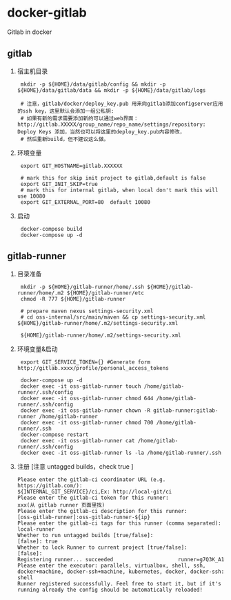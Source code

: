 # docker-gitlab
Gitlab in docker


## gitlab


1. 宿主机目录

        mkdir -p ${HOME}/data/gitlab/config && mkdir -p ${HOME}/data/gitlab/data && mkdir -p ${HOME}/data/gitlab/logs

        # 注意，gitlab/docker/deploy_key.pub 用来向gitlab添加configserver应用的ssh key，这里默认会添加一组公私钥:
        # 如果有新的需求需要添加新的可以通过web界面：http://gitlab.XXXXX/group_name/repo_name/settings/repository: Deploy Keys 添加，当然也可以将这里的deploy_key.pub内容修改，
        # 然后重新build，但不建议这么做。

2. 环境变量

        export GIT_HOSTNAME=gitlab.XXXXXX

        # mark this for skip init project to gitlab,default is false
        export GIT_INIT_SKIP=true
        # mark this for internal gitlab, when local don't mark this will use 10080
        export GIT_EXTERNAL_PORT=80  default 10080

3. 启动

        docker-compose build
        docker-compose up -d


## gitlab-runner

1. 目录准备

        mkdir -p ${HOME}/gitlab-runner/home/.ssh ${HOME}/gitlab-runner/home/.m2 ${HOME}/gitlab-runner/etc
        chmod -R 777 ${HOME}/gitlab-runner

        # prepare maven nexus settings-security.xml
        # cd oss-internal/src/main/maven && cp settings-security.xml ${HOME}/gitlab-runner/home/.m2/settings-security.xml

        ${HOME}/gitlab-runner/home/.m2/settings-security.xml

2. 环境变量&启动

        export GIT_SERVICE_TOKEN={} #Generate form http://gitlab.xxxx/profile/personal_access_tokens

        docker-compose up -d
        docker exec -it oss-gitlab-runner touch /home/gitlab-runner/.ssh/config
        docker exec -it oss-gitlab-runner chmod 644 /home/gitlab-runner/.ssh/config
        docker exec -it oss-gitlab-runner chown -R gitlab-runner:gitlab-runner /home/gitlab-runner
        docker exec -it oss-gitlab-runner chmod 700 /home/gitlab-runner/.ssh
        docker-compose restart
        docker exec -it oss-gitlab-runner cat /home/gitlab-runner/.ssh/config
        docker exec -it oss-gitlab-runner ls -la /home/gitlab-runner/.ssh

3. 注册 [注意 untagged builds，check true ]


    ```
    Please enter the gitlab-ci coordinator URL (e.g. https://gitlab.com/):
    ${INTERNAL_GIT_SERVICE}/ci,Ex: http://local-git/ci
    Please enter the gitlab-ci token for this runner:
    xxx(从 gitlab runner 页面里找)
    Please enter the gitlab-ci description for this runner:
    [oss-gitlab-runner]:oss-gitlab-runner-${ip}
    Please enter the gitlab-ci tags for this runner (comma separated):
    local-runner
    Whether to run untagged builds [true/false]:
    [false]: true
    Whether to lock Runner to current project [true/false]:
    [false]:
    Registering runner... succeeded                     runner=g7Q3K_A1
    Please enter the executor: parallels, virtualbox, shell, ssh, docker+machine, docker-ssh+machine, kubernetes, docker, docker-ssh:
    shell
    Runner registered successfully. Feel free to start it, but if it's running already the config should be automatically reloaded!

    ```